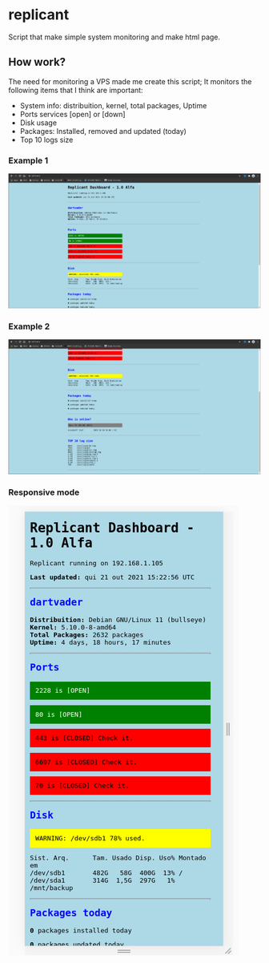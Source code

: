 # replicant
Script that make simple system monitoring and make html page.

## How work?

The need for monitoring a VPS made me create this script;
It monitors the following items that I think are important:

* System info: distribuition, kernel, total packages, Uptime
* Ports services [open] or [down]
* Disk usage
* Packages: Installed, removed and updated (today)
* Top 10 logs size


### Example 1
![screen 1](screen/page1.png)

### Example 2
![screen 2](screen/page2.png)

### Responsive mode
![screen 3](screen/page3.png)
